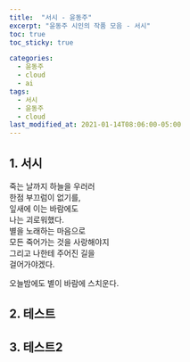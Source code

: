 ```yaml
---
title:  "서시 - 윤동주"
excerpt: "윤동주 시인의 작품 모음 - 서시"
toc: true
toc_sticky: true

categories:
  - 윤동주
  - cloud
  - ai
tags:
  - 서시
  - 윤동주
  - cloud
last_modified_at: 2021-01-14T08:06:00-05:00
---
```


## 1. 서시

죽는 날까지 하늘을 우러러  
한점 부끄럼이 없기를,  
잎새에 이는 바람에도  
나는 괴로워했다.  
별을 노래하는 마음으로  
모든 죽어가는 것을 사랑해야지  
그리고 나한테 주어진 길을  
걸어가야겠다.  

오늘밤에도 별이 바람에 스치운다.

## 2. 테스트

## 3. 테스트2

